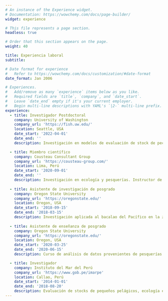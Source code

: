 ```yaml
---
# An instance of the Experience widget.
# Documentation: https://wowchemy.com/docs/page-builder/
widget: experience

# This file represents a page section.
headless: true

# Order that this section appears on the page.
weight: 40

title: Experiencia laboral
subtitle:

# Date format for experience
#   Refer to https://wowchemy.com/docs/customization/#date-format
date_format: Jan 2006

# Experiences.
#   Add/remove as many `experience` items below as you like.
#   Required fields are `title`, `company`, and `date_start`.
#   Leave `date_end` empty if it's your current employer.
#   Begin multi-line descriptions with YAML's `|2-` multi-line prefix.
experience:
  - title: Investigador Postdoctoral
    company: University of Washington
    company_url: 'https://fish.uw.edu/'
    location: Seattle, USA
    date_start: '2022-04-01'
    date_end: ''
    description: Investigación en modelos de evaluación de stock de peces (Woods Hole Assessment Model-WHAM)

  - title: Miembro científico
    company: Cousteau Consultant Group
    company_url: 'https://cousteau-group.com/'
    location: Lima, Perú
    date_start: '2020-09-01'
    date_end: ''
    description: Investigación en ecología y pesquerías. Instructor de cursos en ecología, estadística y pesquerías.
 
  - title: Asistente de investigación de posgrado
    company: Oregon State University
    company_url: 'https://oregonstate.edu/'
    location: Oregon, USA
    date_start: '2018-09-15'
    date_end: '2018-03-15'
    description: Investigación aplicada al bacalao del Pacífico en la zona este del mar de Bering.
               
  - title: Asistente de enseñanza de posgrado
    company: Oregon State University
    company_url: 'https://oregonstate.edu/'
    location: Oregon, USA
    date_start: '2020-03-25'
    date_end: '2020-06-15'
    description: Curso de análisis de datos provenientes de pesquerías y muestreos en el ámbito marino.

  - title: Investigador
    company: Instituto del Mar del Perú
    company_url: 'https://www.gob.pe/imarpe'
    location: Callao, Perú
    date_start: '2014-01-01'
    date_end: '2018-08-20'
    description: Evaluación de stocks de pequeños pelágicos, ecología espacial de peces pelágicos, ecología de comunidades del ambiente pelágico.	
---
```

